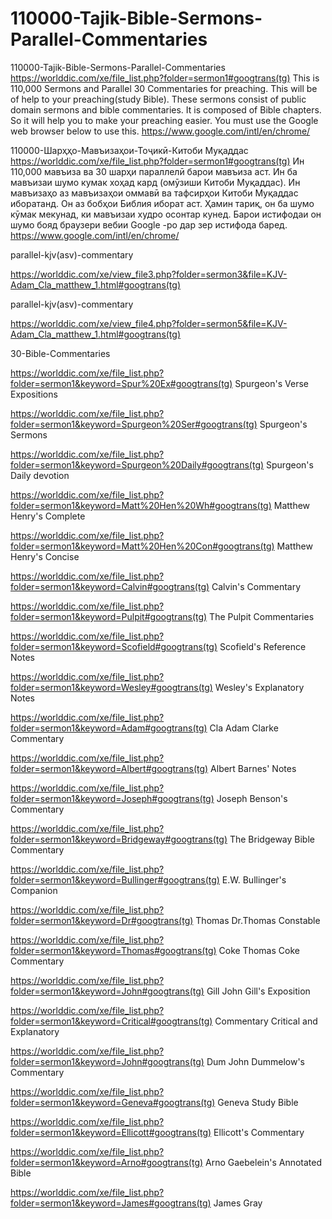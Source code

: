 # 110000-Tajik-Bible-Sermons-Parallel-Commentaries
110000-Tajik-Bible-Sermons-Parallel-Commentaries
https://worlddic.com/xe/file_list.php?folder=sermon1#googtrans(tg) 
This is 110,000 Sermons and Parallel 30 Commentaries for preaching. 
This will be of help to your preaching(study Bible). 
These sermons consist of public domain sermons and bible commentaries. 
It is composed of Bible chapters. 
So it will help you to make your preaching easier.
You must use the Google web browser below to use this.
https://www.google.com/intl/en/chrome/

110000-Шарҳҳо-Мавъизаҳои-Тоҷикӣ-Китоби Муқаддас
https://worlddic.com/xe/file_list.php?folder=sermon1#googtrans(tg)
Ин 110,000 мавъиза ва 30 шарҳи параллелӣ барои мавъиза аст.
Ин ба мавъизаи шумо кумак хоҳад кард (омӯзиши Китоби Муқаддас).
Ин мавъизаҳо аз мавъизаҳои оммавӣ ва тафсирҳои Китоби Муқаддас иборатанд.
Он аз бобҳои Библия иборат аст.
Ҳамин тариқ, он ба шумо кӯмак мекунад, ки мавъизаи худро осонтар кунед.
Барои истифодаи он шумо бояд браузери вебии Google -ро дар зер истифода баред.
https://www.google.com/intl/en/chrome/


parallel-kjv(asv)-commentary

https://worlddic.com/xe/view_file3.php?folder=sermon3&file=KJV-Adam_Cla_matthew_1.html#googtrans(tg) 

parallel-kjv(asv)-commentary

https://worlddic.com/xe/view_file4.php?folder=sermon5&file=KJV-Adam_Cla_matthew_1.html#googtrans(tg)

30-Bible-Commentaries

 https://worlddic.com/xe/file_list.php?folder=sermon1&keyword=Spur%20Ex#googtrans(tg) Spurgeon's Verse Expositions 
 
 https://worlddic.com/xe/file_list.php?folder=sermon1&keyword=Spurgeon%20Ser#googtrans(tg) Spurgeon's Sermons 
 
 https://worlddic.com/xe/file_list.php?folder=sermon1&keyword=Spurgeon%20Daily#googtrans(tg) Spurgeon's Daily devotion 
 
 https://worlddic.com/xe/file_list.php?folder=sermon1&keyword=Matt%20Hen%20Wh#googtrans(tg) Matthew Henry's Complete 
 
 https://worlddic.com/xe/file_list.php?folder=sermon1&keyword=Matt%20Hen%20Con#googtrans(tg) Matthew Henry's Concise 


 https://worlddic.com/xe/file_list.php?folder=sermon1&keyword=Calvin#googtrans(tg) Calvin's Commentary  
 
 https://worlddic.com/xe/file_list.php?folder=sermon1&keyword=Pulpit#googtrans(tg) The Pulpit Commentaries 
 
 https://worlddic.com/xe/file_list.php?folder=sermon1&keyword=Scofield#googtrans(tg) Scofield's Reference Notes  
 
 https://worlddic.com/xe/file_list.php?folder=sermon1&keyword=Wesley#googtrans(tg) Wesley's Explanatory Notes 
 
 https://worlddic.com/xe/file_list.php?folder=sermon1&keyword=Adam#googtrans(tg) Cla Adam Clarke Commentary 
 

 https://worlddic.com/xe/file_list.php?folder=sermon1&keyword=Albert#googtrans(tg) Albert Barnes' Notes 
 
 https://worlddic.com/xe/file_list.php?folder=sermon1&keyword=Joseph#googtrans(tg) Joseph Benson's Commentary 
 
 https://worlddic.com/xe/file_list.php?folder=sermon1&keyword=Bridgeway#googtrans(tg) The Bridgeway Bible Commentary 
 
 https://worlddic.com/xe/file_list.php?folder=sermon1&keyword=Bullinger#googtrans(tg) E.W. Bullinger's Companion 
 
 https://worlddic.com/xe/file_list.php?folder=sermon1&keyword=Dr#googtrans(tg) Thomas Dr.Thomas Constable 
 
 
 https://worlddic.com/xe/file_list.php?folder=sermon1&keyword=Thomas#googtrans(tg) Coke Thomas Coke Commentary 
 
 https://worlddic.com/xe/file_list.php?folder=sermon1&keyword=John#googtrans(tg) Gill John Gill's Exposition 
 
 https://worlddic.com/xe/file_list.php?folder=sermon1&keyword=Critical#googtrans(tg) Commentary Critical and Explanatory 
 
 https://worlddic.com/xe/file_list.php?folder=sermon1&keyword=John#googtrans(tg) Dum John Dummelow's Commentary 
 
 https://worlddic.com/xe/file_list.php?folder=sermon1&keyword=Geneva#googtrans(tg) Geneva Study Bible 
 
 
 https://worlddic.com/xe/file_list.php?folder=sermon1&keyword=Ellicott#googtrans(tg) Ellicott's Commentary 
 
 https://worlddic.com/xe/file_list.php?folder=sermon1&keyword=Arno#googtrans(tg) Arno Gaebelein's Annotated Bible 
 
 https://worlddic.com/xe/file_list.php?folder=sermon1&keyword=James#googtrans(tg) James Gray 
 
 
